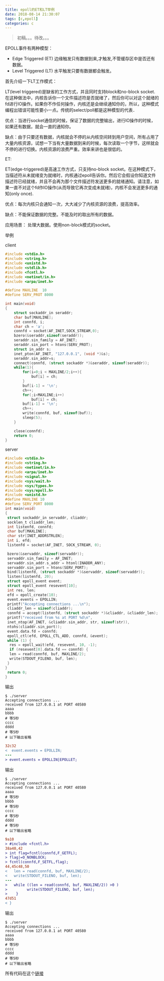 ```yaml
---
title: epoll的ET和LT举例
date: 2018-08-14 21:30:07
tags: [c,epoll]
categories: c
---
```


> 初稿。。。待改。。。

EPOLL事件有两种模型：
* Edge Triggered (ET) 边缘触发只有数据到来,才触发,不管缓存区中是否还有数据。
* Level Triggered (LT) 水平触发只要有数据都会触发。

<!-- more -->

首先介绍一下LT工作模式：

LT(level triggered)是缺省的工作方式，并且同时支持block和no-block socket.在这种做法中，内核告诉你一个文件描述符是否就绪了，然后你可以对这个就绪的fd进行IO操作。如果你不作任何操作，内核还是会继续通知你的，所以，这种模式编程出错误可能性要小一点。传统的select/poll都是这种模型的代表．

优点：当进行socket通信的时候，保证了数据的完整输出，进行IO操作的时候，如果还有数据，就会一直的通知你。

缺点：由于只要还有数据，内核就会不停的从内核空间转到用户空间，所有占用了大量内核资源，试想一下当有大量数据到来的时候，每次读取一个字节，这样就会不停的进行切换。内核资源的浪费严重。效率来讲也是很低的。

ET:

ET(edge-triggered)是高速工作方式，只支持no-block socket。在这种模式下，当描述符从未就绪变为就绪时，内核通过epoll告诉你。然后它会假设你知道文件描述符已经就绪，并且不会再为那个文件描述符发送更多的就绪通知。请注意，如果一直不对这个fd作IO操作(从而导致它再次变成未就绪)，内核不会发送更多的通知(only once).

优点：每次内核只会通知一次，大大减少了内核资源的浪费，提高效率。

缺点：不能保证数据的完整。不能及时的取出所有的数据。

应用场景： 处理大数据。使用non-block模式的socket。

举例

client 

````c
#include <stdio.h>
#include <string.h>
#include <unistd.h>
#include <stdlib.h>
#include <fcntl.h>
#include <netinet/in.h>
#include <arpa/inet.h>

#define MAXLINE  10
#define SERV_PROT 8000

int main(void)
{
    struct sockaddr_in seraddr;
    char buf[MAXLINE];
    int connfd, i;
    char ch = 'a';
    connfd = socket(AF_INET,SOCK_STREAM,0);
    bzero(&seraddr,sizeof(seraddr));
    seraddr.sin_family = AF_INET;
    seraddr.sin_port = htons(SERV_PROT);
    struct in_addr s;
    inet_pton(AF_INET, "127.0.0.1", (void *)&s);
    seraddr.sin_addr=s;
    connect(connfd, (struct sockaddr *)&seraddr, sizeof(seraddr));
    while(1){
        for(i=0;i < MAXLINE/2;i++){
            buf[i] = ch;
        }
        buf[i-1] = '\n';
        ch++;
        for(;i<MAXLINE;i++)
            buf[i] = ch;
        buf[i-1] = '\n';
        ch++;
        write(connfd, buf, sizeof(buf));
        sleep(5);
    }

    close(connfd);
    return 0;
}
````

server

````c
#include <stdio.h>
#include <string.h>
#include <netinet/in.h>
#include <arpa/inet.h>
#include <signal.h>
#include <sys/wait.h>
#include <sys/types.h>
#include <sys/epoll.h>
#include <unistd.h>
#define MAXLINE 10
#define SERV_PORT 8000
int main(void)
{
 struct sockaddr_in servaddr, cliaddr;
 socklen_t cliaddr_len;
 int listenfd, connfd;
 char buf[MAXLINE];
 char str[INET_ADDRSTRLEN];
 int i, efd;
 listenfd = socket(AF_INET, SOCK_STREAM, 0);

 bzero(&servaddr, sizeof(servaddr));
 servaddr.sin_family = AF_INET;
 servaddr.sin_addr.s_addr = htonl(INADDR_ANY);
 servaddr.sin_port = htons(SERV_PORT);
 bind(listenfd, (struct sockaddr *)&servaddr, sizeof(servaddr));
 listen(listenfd, 20);
 struct epoll_event event;
 struct epoll_event resevent[10];
 int res, len;
 efd = epoll_create(10);
 event.events = EPOLLIN;
 printf("Accepting connections ...\n");
 cliaddr_len = sizeof(cliaddr);
 connfd = accept(listenfd, (struct sockaddr *)&cliaddr, &cliaddr_len);
 printf("received from %s at PORT %d\n",
 inet_ntop(AF_INET, &cliaddr.sin_addr, str, sizeof(str)),
 ntohs(cliaddr.sin_port));
 event.data.fd = connfd;
 epoll_ctl(efd, EPOLL_CTL_ADD, connfd, &event);
 while (1) {
  res = epoll_wait(efd, resevent, 10, -1);
  if (resevent[0].data.fd == connfd) {
  len = read(connfd, buf, MAXLINE/2);
  write(STDOUT_FILENO, buf, len);
 }
}
 return 0;
}
````

输出

```` 
$ ./server
Accepting connections ...
received from 127.0.0.1 at PORT 40580
aaaa
bbbb
# 等5秒
cccc
dddd
# 等5秒
# 以下输出省略
````

````diff
32c32
<  event.events = EPOLLIN;
---
> event.events = EPOLLIN|EPOLLET;
````

输出

```` 
$ ./server
Accepting connections ...
received from 127.0.0.1 at PORT 40580
aaaa
# 等5秒
bbbb
# 等5秒
cccc
# 等5秒
dddd
# 等5秒
# 以下输出省略
````

````diff
9a10
> #include <fcntl.h>
38a40,42
> int flag=fcntl(connfd,F_GETFL);
> flag|=O_NONBLOCK;
> fcntl(connfd,F_SETFL,flag);
44,45c48,50
<   len = read(connfd, buf, MAXLINE/2);
<   write(STDOUT_FILENO, buf, len);
---
>   while ((len = read(connfd, buf, MAXLINE/2)) >0 )
>         write(STDOUT_FILENO, buf, len);
>    }
47d51
< }
````

输出

```` 
$ ./server
Accepting connections ...
received from 127.0.0.1 at PORT 40580
aaaa
bbbb
# 等5秒
cccc
dddd
# 等5秒
# 以下输出省略
````

所有代码在这个[链接](https://github.com/ejunjsh/c-code/tree/master/epoll)